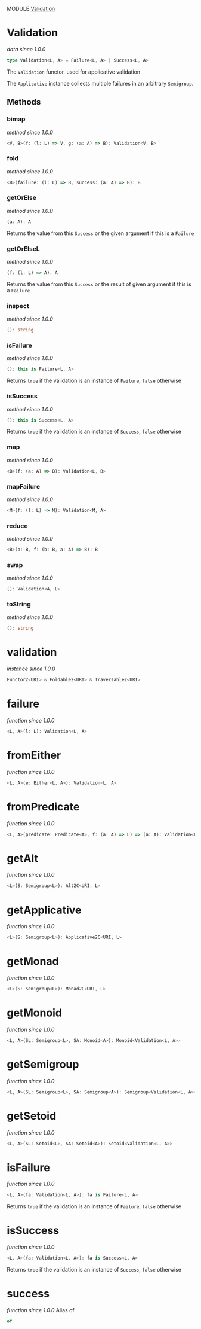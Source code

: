 MODULE [Validation](https://github.com/gcanti/fp-ts/blob/master/src/Validation.ts)

# Validation

_data_
_since 1.0.0_

```ts
type Validation<L, A> = Failure<L, A> | Success<L, A>
```

The `Validation` functor, used for applicative validation

The `Applicative` instance collects multiple failures in
an arbitrary `Semigroup`.

## Methods

### bimap

_method_
_since 1.0.0_

```ts
<V, B>(f: (l: L) => V, g: (a: A) => B): Validation<V, B>
```

### fold

_method_
_since 1.0.0_

```ts
<B>(failure: (l: L) => B, success: (a: A) => B): B
```

### getOrElse

_method_
_since 1.0.0_

```ts
(a: A): A
```

Returns the value from this `Success` or the given argument if this is a `Failure`

### getOrElseL

_method_
_since 1.0.0_

```ts
(f: (l: L) => A): A
```

Returns the value from this `Success` or the result of given argument if this is a `Failure`

### inspect

_method_
_since 1.0.0_

```ts
(): string
```

### isFailure

_method_
_since 1.0.0_

```ts
(): this is Failure<L, A>
```

Returns `true` if the validation is an instance of `Failure`, `false` otherwise

### isSuccess

_method_
_since 1.0.0_

```ts
(): this is Success<L, A>
```

Returns `true` if the validation is an instance of `Success`, `false` otherwise

### map

_method_
_since 1.0.0_

```ts
<B>(f: (a: A) => B): Validation<L, B>
```

### mapFailure

_method_
_since 1.0.0_

```ts
<M>(f: (l: L) => M): Validation<M, A>
```

### reduce

_method_
_since 1.0.0_

```ts
<B>(b: B, f: (b: B, a: A) => B): B
```

### swap

_method_
_since 1.0.0_

```ts
(): Validation<A, L>
```

### toString

_method_
_since 1.0.0_

```ts
(): string
```

# validation

_instance_
_since 1.0.0_

```ts
Functor2<URI> & Foldable2<URI> & Traversable2<URI>
```

# failure

_function_
_since 1.0.0_

```ts
<L, A>(l: L): Validation<L, A>
```

# fromEither

_function_
_since 1.0.0_

```ts
<L, A>(e: Either<L, A>): Validation<L, A>
```

# fromPredicate

_function_
_since 1.0.0_

```ts
<L, A>(predicate: Predicate<A>, f: (a: A) => L) => (a: A): Validation<L, A>
```

# getAlt

_function_
_since 1.0.0_

```ts
<L>(S: Semigroup<L>): Alt2C<URI, L>
```

# getApplicative

_function_
_since 1.0.0_

```ts
<L>(S: Semigroup<L>): Applicative2C<URI, L>
```

# getMonad

_function_
_since 1.0.0_

```ts
<L>(S: Semigroup<L>): Monad2C<URI, L>
```

# getMonoid

_function_
_since 1.0.0_

```ts
<L, A>(SL: Semigroup<L>, SA: Monoid<A>): Monoid<Validation<L, A>>
```

# getSemigroup

_function_
_since 1.0.0_

```ts
<L, A>(SL: Semigroup<L>, SA: Semigroup<A>): Semigroup<Validation<L, A>>
```

# getSetoid

_function_
_since 1.0.0_

```ts
<L, A>(SL: Setoid<L>, SA: Setoid<A>): Setoid<Validation<L, A>>
```

# isFailure

_function_
_since 1.0.0_

```ts
<L, A>(fa: Validation<L, A>): fa is Failure<L, A>
```

Returns `true` if the validation is an instance of `Failure`, `false` otherwise

# isSuccess

_function_
_since 1.0.0_

```ts
<L, A>(fa: Validation<L, A>): fa is Success<L, A>
```

Returns `true` if the validation is an instance of `Success`, `false` otherwise

# success

_function_
_since 1.0.0_
Alias of

```ts
of
```
